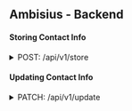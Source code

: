 ## Ambisius - Backend

#### Storing Contact Info
<details>
<summary>POST: /api/v1/store</summary>

```json
{
    "payload": [
        {
            "firstName": "{{$randomFirstName}}",
            "lastName": "{{$randomLastName}}",
            "position": "{{$randomJobType}}",
            "phone": "{{$randomPhoneNumber}}",
            "email": "{{$randomEmail}}"
        },
        {
            "firstName": "{{$randomFirstName}}",
            "lastName": "{{$randomLastName}}",
            "position": "{{$randomJobType}}",
            "phone": "{{$randomPhoneNumber}}",
            "email": "{{$randomEmail}}"
        }
    ]
}
```

</details>

#### Updating Contact Info
<details>
<summary>PATCH: /api/v1/update</summary>

```json
{
    "payload": [
        {
            "id": "6630eda8d2691e7e49fbe1ec",
            "firstName": "{{$randomFirstName}}",
            "phone": "{{$randomPhoneNumber}}"
        },
        {
            "id": "6630edb3d2691e7e49fbe1ed",
            "lastName": "{{$randomLastName}}",
            "email": "{{$randomEmail}}"
        }
    ]
}
```

</details>